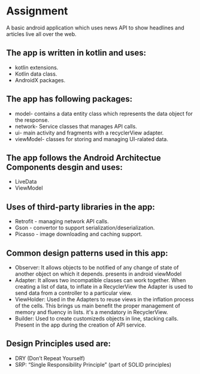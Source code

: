 	
# Assignment

A basic android application which uses news API to show headlines and articles live all over the web.

## The app is written in kotlin and uses:

* kotlin extensions.
* Kotlin data class.
* AndroidX packages.

## The app has following packages:

* model- contains a data entity class which represents the data object for the response.
* network- Service classes that manages API calls.
* ui- main activity and fragments with a recyclerView adapter.
* viewModel- classes for storing and managing UI-ralated data.

## The app follows the Android Architectue Components desgin and uses:

* LiveData
* ViewModel

## Uses of third-party libraries in the app:

* Retrofit - managing network API calls.
* Gson - convertor to support serialization/deserialization.
* Picasso - image downloading and caching support.

## Common design patterns used in this app:

* Observer: It allows objects to be notified of any change of state of another object on which it depends. 
  presents in android viewModel
* Adapter: It allows two incompatible classes can work together. When creating a list of data, to inflate in a RecyclerView the Adapter   is used to send data from a controller to a particular view.
* ViewHolder: Used in the Adapters to reuse views in the inflation process of the cells. This brings us main benefit the proper    	   management of memory and fluency in lists. it's a mendatory in RecyclerView.
* Builder: Used to create customizeds objects in line, stacking calls. Present in the app during the creation of API service.

## Design Principles used are:

* DRY (Don’t Repeat Yourself)
* SRP: “Single Responsibility Principle” (part of SOLID principles)
